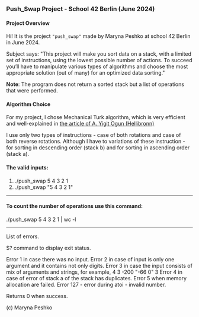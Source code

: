 ### Push_Swap Project - School 42 Berlin (June 2024)

#### Project Overview

Hi! It is the project `"push_swap"` made by Maryna Peshko at school 42 Berlin in June 2024.

Subject says: "This project will make you sort data on a stack, with a limited set of instructions, using the lowest possible number of actions. To succeed you’ll have to manipulate various types of algorithms and choose the most appropriate solution (out of many) for an optimized data sorting."

**Note**: The program does not return a sorted stack but a list of operations that were performed.

#### Algorithm Choice

For my project, I chose Mechanical Turk algorithm, which is very efficient and well-explained in [the article of A. Yigit Ogun (Hellibronn)](https://medium.com/@ayogun/push-swap-c1f5d2d41e97)

I use only two types of instructions - case of both rotations and case of both reverse rotations. Although I have to variations of these instruction - for sorting in descending order (stack b) and for sorting in ascending order (stack a).

#### The valid inputs:
1) ./push_swap 5 4 3 2 1
2) ./push_swap "5 4 3 2 1"
__________________________________________________________________________________

#### To count the number of operations use this command:

./push_swap 5 4 3 2 1 | wc -l 
__________________________________________________________________________________

List of errors.

$? command to display exit status.

Error 1 in case there was no input.
Error 2 in case of input is only one argument and it contains not only digits.
Error 3 in case the input consists of mix of arguments and strings, for example,
4 3 -200 "-66 0" 3
Error 4 in case of error of stack a of the stack has duplicates.
Error 5 when memory allocation are failed.
Error 127 - error during atoi - invalid number.

Returns 0 when success.

(c) Maryna Peshko